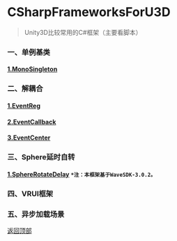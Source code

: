 <!--
 * @Description: CSharpFrameworksForU3D
 * @Version: 2.0
 * @Author: Luther
 * @Date: 2019-12-13 12:32:13
 * @LastEditors: Luther
 * @LastEditTime: 2019-12-13 23:15:07
 -->
# CSharpFrameworksForU3D
>Unity3D比较常用的C#框架（主要看脚本）

### 一、单例基类
#### [1.MonoSingleton](/01_单例基类/MonoSingleton.cs)

### 二、解耦合
#### [1.EventReg](/02_解耦合/CentralSystem/EventReg.cs)
#### [2.EventCallback](/02_解耦合/CentralSystem/EventCallback.cs)
#### [3.EventCenter](/02_解耦合/CentralSystem/EventCenter.cs)

### 三、Sphere延时自转
#### [1.SphereRotateDelay](/03_Sphere延时自转/SphereRotateDelay.cs) `*注：本框架基于WaveSDK-3.0.2。`

### 四、VRUI框架

### 五、异步加载场景















[返回顶部](#csharpframeworksforu3d)